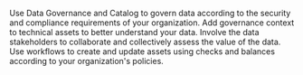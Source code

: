 Use Data Governance and Catalog to govern data according to the security and compliance requirements of your organization. Add governance context to technical assets to better understand your data. Involve the data stakeholders to collaborate and collectively assess the value of the data. Use workflows to create and update assets using checks and balances according to your organization's policies.
